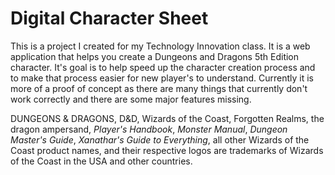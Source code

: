 # Digital Character Sheet
This is a project I created for my Technology Innovation class. It is a web application that helps you create a Dungeons and Dragons 5th Edition character. It's goal is to help speed up the character creation process and to make that process easier for new player's to understand. Currently it is more of a proof of concept as there are many things that currently don't work correctly and there are some major features missing.  

DUNGEONS & DRAGONS, D&D, Wizards of the Coast, Forgotten Realms, the dragon ampersand, *Player's Handbook*, *Monster Manual*, *Dungeon Master's Guide*, *Xanathar's Guide to Everything*, all other Wizards of the Coast product names, and their respective logos are trademarks of Wizards of the Coast in the USA and other countries.
